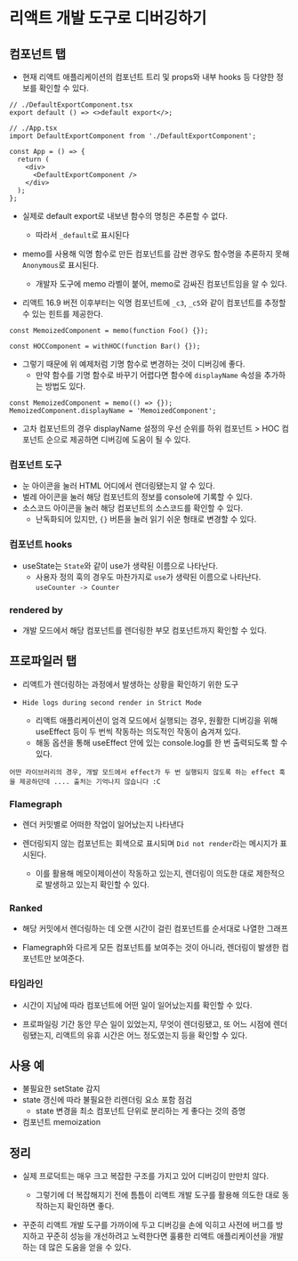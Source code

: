 # 리액트 개발 도구로 디버깅하기

## 컴포넌트 탭

* 현재 리액트 애플리케이션의 컴포넌트 트리 및 props와 내부 hooks 등 다양한 정보를 확인할 수 있다.

```tsx
// ./DefaultExportComponent.tsx
export default () => <>default export</>;

// ./App.tsx
import DefaultExportComponent from './DefaultExportComponent';

const App = () => {
  return (
    <div>
      <DefaultExportComponent />
    </div>
  );
};
```

* 실제로 default export로 내보낸 함수의 명칭은 추론할 수 없다.
  + 따라서 `_default`로 표시된다

* memo를 사용해 익명 함수로 만든 컴포넌트를 감싼 경우도 함수명을 추론하지 못해 `Anonymous`로 표시된다.
  + 개발자 도구에 memo 라벨이 붙어, memo로 감싸진 컴포넌트임을 알 수 있다.

* 리액트 16.9 버전 이후부터는 익명 컴포넌트에 `_c3`,           `_c5`와 같이 컴포넌트를 추정할 수 있는 힌트를 제공한다.

```tsx
const MemoizedComponent = memo(function Foo() {});

const HOCComponent = withHOC(function Bar() {});
```

* 그렇기 때문에 위 예제처럼 기명 함수로 변경하는 것이 디버깅에 좋다.
  + 만약 함수를 기명 함수로 바꾸기 어렵다면 함수에 `displayName` 속성을 추가하는 방법도 있다.

```tsx
const MemoizedComponent = memo(() => {});
MemoizedComponent.displayName = 'MemoizedComponent';
```

* 고차 컴포넌트의 경우 displayName 설정의 우선 순위를 하위 컴포넌트 > HOC 컴포넌트 순으로 제공하면 디버깅에 도움이 될 수 있다.

### 컴포넌트 도구

* 눈 아이콘을 눌러 HTML 어디에서 렌더링됐는지 알 수 있다.
* 벌레 아이콘을 눌러 해당 컴포넌트의 정보를 console에 기록할 수 있다.
* 소스코드 아이콘을 눌러 해당 컴포넌트의 소스코드를 확인할 수 있다.
  + 난독화되어 있지만,  `{}` 버튼을 눌러 읽기 쉬운 형태로 변경할 수 있다.

### 컴포넌트 hooks

* useState는 `State`와 같이 use가 생략된 이름으로 나타난다.
  + 사용자 정의 훅의 경우도 마찬가지로 `use`가 생략된 이름으로 나타난다. `useCounter -> Counter`

### rendered by

* 개발 모드에서 해당 컴포넌트를 렌더링한 부모 컴포넌트까지 확인할 수 있다.

## 프로파일러 탭

* 리액트가 렌더링하는 과정에서 발생하는 상황을 확인하기 위한 도구

* `Hide logs during second render in Strict Mode`
  + 리액트 애플리케이션이 엄격 모드에서 실행되는 경우, 원활한 디버깅을 위해 useEffect 등이 두 번씩 작동하는 의도적인 작동이 숨겨져 있다.
  + 해동 옵션을 통해 useEffect 안에 있는 console.log를 한 번 출력되도록 할 수 있다.

<!-- 추가한 내용 -->

```
어떤 라이브러리의 경우, 개발 모드에서 effect가 두 번 실행되지 않도록 하는 effect 훅을 제공하던데 .... 출처는 기억나지 않습니다 :C
```

### Flamegraph

* 렌더 커밋별로 어떠한 작업이 일어났는지 나타낸다

* 렌더링되지 않는 컴포넌트는 회색으로 표시되며 `Did not render`라는 메시지가 표시된다.
  + 이를 활용해 메모이제이션이 작동하고 있는지, 렌더링이 의도한 대로 제한적으로 발생하고 있는지 확인할 수 있다.

### Ranked

* 해당 커밋에서 렌더링하는 데 오랜 시간이 걸린 컴포넌트를 순서대로 나열한 그래프

* Flamegraph와 다르게 모든 컴포넌트를 보여주는 것이 아니라, 렌더링이 발생한 컴포넌트만 보여준다.

### 타임라인

* 시간이 지남에 따라 컴포넌트에 어떤 일이 일어났는지를 확인할 수 있다.

* 프로파일링 기간 동안 무슨 일이 있었는지, 무엇이 렌더링됐고, 또 어느 시점에 렌더링됐는지, 리액트의 유휴 시간은 어느 정도였는지 등을 확인할 수 있다.

## 사용 예

* 불필요한 setState 감지
* state 갱신에 따라 불필요한 리렌더링 요소 포함 점검
  + state 변경을 최소 컴포넌트 단위로 분리하는 게 좋다는 것의 증명
* 컴포넌트 memoization

## 정리

* 실제 프로덕트는 매우 크고 복잡한 구조를 가지고 있어 디버깅이 만만치 않다.
  + 그렇기에 더 복잡해지기 전에 틈틈이 리액트 개발 도구를 활용해 의도한 대로 동작하는지 확인하면 좋다.

* 꾸준히 리액트 개발 도구를 가까이에 두고 디버깅을 손에 익히고 사전에 버그를 방지하고 꾸준히 성능을 개선하려고 노력한다면 훌륭한 리액트 애플리케이션을 개발하는 데 많은 도움을 얻을 수 있다.
  
